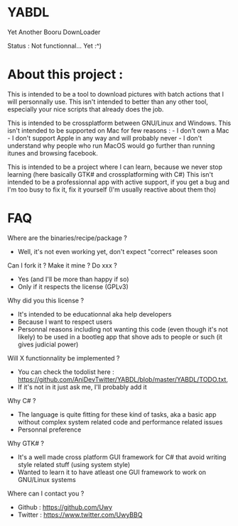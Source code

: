 # YABDL
Yet Another Booru DownLoader

Status : Not functionnal... Yet :^)

# About this project :

This is intended to be a tool to download pictures with batch actions that I will personnally use.
This isn't intended to better than any other tool, especially your nice scripts that already does the job.

This is intended to be crossplatform between GNU/Linux and Windows.
This isn't intended to be supported on Mac for few reasons :
    - I don't own a Mac 
    - I don't support Apple in any way and will probably never
    - I don't understand why people who run MacOS would go further than running itunes and browsing facebook.

This is intended to be a project where I can learn, because we never stop learning (here basically GTK# and crossplatforming with C#)
This isn't intended to be a professionnal app with active support, if you get a bug and I'm too busy to fix it, fix it yourself (I'm usually reactive about them tho) 


# FAQ

Where are the binaries/recipe/package ?
 - Well, it's not even working yet, don't expect "correct" releases soon

Can I fork it ? Make it mine ? Do xxx ?
 - Yes (and I'll be more than happy if so)
 - Only if it respects the license (GPLv3)

Why did you this license ?
 - It's intended to be educationnal aka help developers
 - Because I want to respect users
 - Personnal reasons including not wanting this code (even though it's not likely) to be used in a bootleg app that shove ads to people or such (it gives judicial power)

Will X functionnality be implemented ?
 - You can check the todolist here : https://github.com/AniDevTwitter/YABDL/blob/master/YABDL/TODO.txt,
 - If it's not in it just ask me, I'll probably add it

Why C# ?
 - The language is quite fitting for these kind of tasks, aka a basic app without complex system related code and performance related issues
 - Personnal preference

Why GTK# ?
 - It's a well made cross platform GUI framework for C# that avoid writing style related stuff (using system style)
 - Wanted to learn it to have atleast one GUI framework to work on GNU/Linux systems

Where can I contact you ?
 - Github : https://github.com/Uwy 
 - Twitter : https://www.twitter.com/UwyBBQ